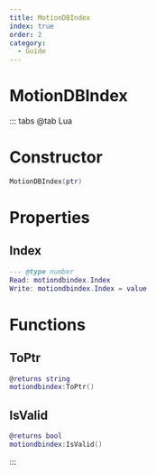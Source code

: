 ```yaml
---
title: MotionDBIndex
index: true
order: 2
category:
  - Guide
---
```


# MotionDBIndex

::: tabs
@tab Lua
# Constructor
```lua
MotionDBIndex(ptr)
```
# Properties
## Index 
```lua
--- @type number
Read: motiondbindex.Index
Write: motiondbindex.Index = value
```
# Functions
## ToPtr
```lua
@returns string
motiondbindex:ToPtr()
```
## IsValid
```lua
@returns bool
motiondbindex:IsValid()
```

:::